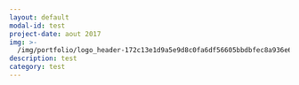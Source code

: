 ```yaml
---
layout: default
modal-id: test
project-date: aout 2017
img: >-
  /img/portfolio/logo_header-172c13e1d9a5e9d8c0fa6df56605bbdbfec8a936e6bc1f985c65feb7eb107851.png
description: test
category: test
---
```




